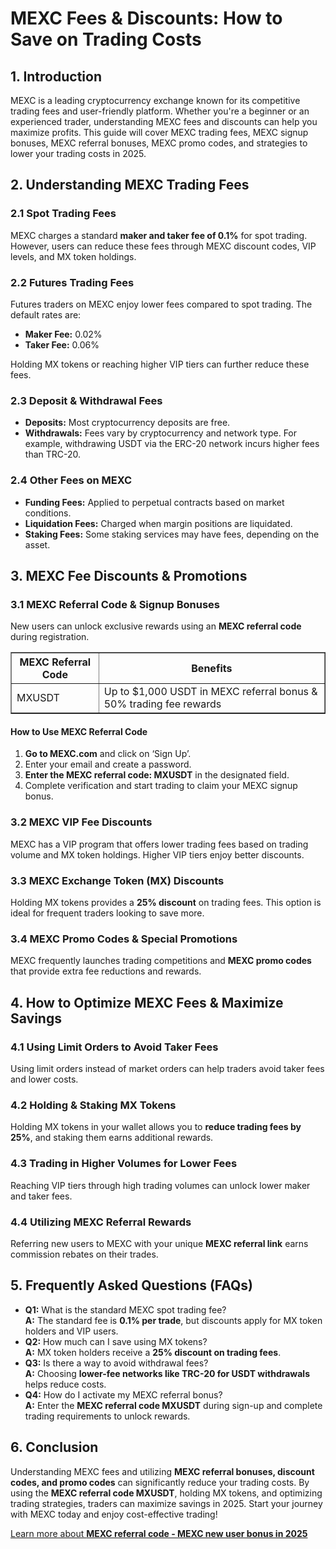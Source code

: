 <h1>MEXC Fees & Discounts: How to Save on Trading Costs</h1>
<h2>1. Introduction</h2>
<p>MEXC is a leading cryptocurrency exchange known for its competitive trading fees and user-friendly platform. Whether you're a beginner or an experienced trader, understanding MEXC fees and discounts can help you maximize profits. This guide will cover MEXC trading fees, MEXC signup bonuses, MEXC referral bonuses, MEXC promo codes, and strategies to lower your trading costs in 2025.</p>

<h2>2. Understanding MEXC Trading Fees</h2>

<h3>2.1 Spot Trading Fees</h3>
<p>MEXC charges a standard <strong>maker and taker fee of 0.1%</strong> for spot trading. However, users can reduce these fees through MEXC discount codes, VIP levels, and MX token holdings.</p>

<h3>2.2 Futures Trading Fees</h3>
<p>Futures traders on MEXC enjoy lower fees compared to spot trading. The default rates are:</p>
<ul>
    <li><strong>Maker Fee:</strong> 0.02%</li>
    <li><strong>Taker Fee:</strong> 0.06%</li>
</ul>
<p>Holding MX tokens or reaching higher VIP tiers can further reduce these fees.</p>

<h3>2.3 Deposit & Withdrawal Fees</h3>
<ul>
    <li><strong>Deposits:</strong> Most cryptocurrency deposits are free.</li>
    <li><strong>Withdrawals:</strong> Fees vary by cryptocurrency and network type. For example, withdrawing USDT via the ERC-20 network incurs higher fees than TRC-20.</li>
</ul>

<h3>2.4 Other Fees on MEXC</h3>
<ul>
    <li><strong>Funding Fees:</strong> Applied to perpetual contracts based on market conditions.</li>
    <li><strong>Liquidation Fees:</strong> Charged when margin positions are liquidated.</li>
    <li><strong>Staking Fees:</strong> Some staking services may have fees, depending on the asset.</li>
</ul>

<h2>3. MEXC Fee Discounts & Promotions</h2>

<h3>3.1 MEXC Referral Code & Signup Bonuses</h3>
<p>New users can unlock exclusive rewards using an <strong>MEXC referral code</strong> during registration.</p>

<table border="1">
    <tr>
        <th>MEXC Referral Code</th>
        <th>Benefits</th>
    </tr>
    <tr>
        <td>MXUSDT</td>
        <td>Up to $1,000 USDT in MEXC referral bonus & 50% trading fee rewards</td>
    </tr>
</table>

<h4>How to Use MEXC Referral Code</h4>
<ol>
    <li><strong>Go to MEXC.com</strong> and click on ‘Sign Up’.</li>
    <li>Enter your email and create a password.</li>
    <li><strong>Enter the MEXC referral code: MXUSDT</strong> in the designated field.</li>
    <li>Complete verification and start trading to claim your MEXC signup bonus.</li>
</ol>

<h3>3.2 MEXC VIP Fee Discounts</h3>
<p>MEXC has a VIP program that offers lower trading fees based on trading volume and MX token holdings. Higher VIP tiers enjoy better discounts.</p>

<h3>3.3 MEXC Exchange Token (MX) Discounts</h3>
<p>Holding MX tokens provides a <strong>25% discount</strong> on trading fees. This option is ideal for frequent traders looking to save more.</p>

<h3>3.4 MEXC Promo Codes & Special Promotions</h3>
<p>MEXC frequently launches trading competitions and <strong>MEXC promo codes</strong> that provide extra fee reductions and rewards.</p>

<h2>4. How to Optimize MEXC Fees & Maximize Savings</h2>

<h3>4.1 Using Limit Orders to Avoid Taker Fees</h3>
<p>Using limit orders instead of market orders can help traders avoid taker fees and lower costs.</p>

<h3>4.2 Holding & Staking MX Tokens</h3>
<p>Holding MX tokens in your wallet allows you to <strong>reduce trading fees by 25%</strong>, and staking them earns additional rewards.</p>

<h3>4.3 Trading in Higher Volumes for Lower Fees</h3>
<p>Reaching VIP tiers through high trading volumes can unlock lower maker and taker fees.</p>

<h3>4.4 Utilizing MEXC Referral Rewards</h3>
<p>Referring new users to MEXC with your unique <strong>MEXC referral link</strong> earns commission rebates on their trades.</p>

<h2>5. Frequently Asked Questions (FAQs)</h2>
<ul>
    <li><strong>Q1:</strong> What is the standard MEXC spot trading fee? <br> <strong>A:</strong> The standard fee is <strong>0.1% per trade</strong>, but discounts apply for MX token holders and VIP users.</li>
    <li><strong>Q2:</strong> How much can I save using MX tokens? <br> <strong>A:</strong> MX token holders receive a <strong>25% discount on trading fees</strong>.</li>
    <li><strong>Q3:</strong> Is there a way to avoid withdrawal fees? <br> <strong>A:</strong> Choosing <strong>lower-fee networks like TRC-20 for USDT withdrawals</strong> helps reduce costs.</li>
    <li><strong>Q4:</strong> How do I activate my MEXC referral bonus? <br> <strong>A:</strong> Enter the <strong>MEXC referral code MXUSDT</strong> during sign-up and complete trading requirements to unlock rewards.</li>
</ul>

<h2>6. Conclusion</h2>
<p>Understanding MEXC fees and utilizing <strong>MEXC referral bonuses, discount codes, and promo codes</strong> can significantly reduce your trading costs. By using the <strong>MEXC referral code MXUSDT</strong>, holding MX tokens, and optimizing trading strategies, traders can maximize savings in 2025. Start your journey with MEXC today and enjoy cost-effective trading!</p>

<a href="https://github.com/Mexcreferral/mexc-referral-code" class="signup-link" target="_blank">
        Learn more about <strong>MEXC referral code - MEXC new user bonus in 2025</strong>
        <i class="fas fa-user-plus"></i>
    </a>
